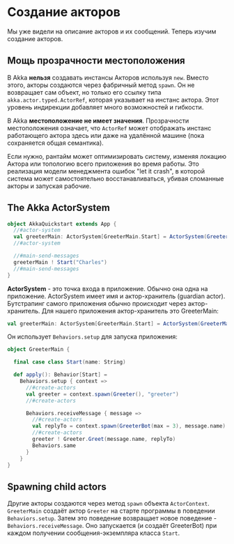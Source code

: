 # Создание акторов

Мы уже видели на описание акторов и их сообщений. Теперь изучим создание акторов.


## Мощь прозрачности местоположения

В Akka **нельзя** создавать инстансы Акторов используя `new`. Вместо этого, акторы создаются через фабричный метод `spawn`. Он не возвращает сам объект, но только его ссылку типа `akka.actor.typed.ActorRef`, которая указывает на инстанс актора. Этот уровень индирекции добавляет много возможностей и гибкости.

В Akka **местоположение не имеет значения**. Прозрачности местоположения означает, что `ActorRef` может отображать инстанс работающего актора здесь или даже на удалённой машине (пока сохраняется общая семантика).

Если нужно, рантайм может оптимизировать систему, изменяя локацию Актора или топологию всего приложения во время работы. Это реализация модели менеджмента ошибок "let it crash", в которой система может самостоятельно восстанавливаться, убивая сломанные акторы и запуская рабочие.


## The Akka ActorSystem

```scala
object AkkaQuickstart extends App {
  //#actor-system
  val greeterMain: ActorSystem[GreeterMain.Start] = ActorSystem(GreeterMain(), "AkkaQuickStart")
  //#actor-system

  //#main-send-messages
  greeterMain ! Start("Charles")
  //#main-send-messages
}

```

**ActorSystem** - это точка входа в приложение. Обычно она одна на приложение. ActorSystem имеет имя и актор-хранитель (guardian actor). Бутстрапинг самого приложения обычно происходит через актор-хранитель. Для нашего приложения актор-хранитель это GreeterMain:

```scala
val greeterMain: ActorSystem[GreeterMain.Start] = ActorSystem(GreeterMain(), "AkkaQuickStart")
```

Он использует `Behaviors.setup` для запуска приложения:

```scala
object GreeterMain {

  final case class Start(name: String)

  def apply(): Behavior[Start] =
    Behaviors.setup { context =>
      //#create-actors
      val greeter = context.spawn(Greeter(), "greeter")
      //#create-actors

      Behaviors.receiveMessage { message =>
        //#create-actors
        val replyTo = context.spawn(GreeterBot(max = 3), message.name)
        //#create-actors
        greeter ! Greeter.Greet(message.name, replyTo)
        Behaviors.same
      }
    }
}
```


## Spawning child actors

Другие акторы создаются через метод `spawn` объекта `ActorContext`. `GreeterMain` создаёт актор `Greeter` на старте программы в поведении `Behaviors.setup`. Затем это поведение возвращает новое поведение - `Behaviors.receiveMessage`. Оно запускается (и создаёт GreeterBot) при каждом получении сообщения-экземпляра класса `Start`.